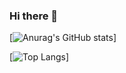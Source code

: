 ### Hi there 👋

[![Anurag's GitHub stats](https://github-readme-stats.vercel.app/api?username=victorbillaud&show_icons=true&theme=radical)]

[![Top Langs](https://github-readme-stats.vercel.app/api/top-langs/?username=victorbillaud&layout=compact)]
